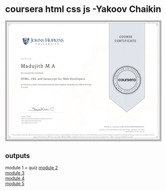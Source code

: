 # coursera html css js -Yakoov Chaikin
![certificate image](https://github.com/MadujithGowda/coursera-html-css-js/blob/main/certificate.png)                      
## outputs
module 1 = quiz
[module 2](https://madujithgowda.github.io/coursera-html-css-js/assignments/module%202/index.html)<br/>
[module 3](https://madujithgowda.github.io/coursera-html-css-js/assignments/module%203/index.html)<br/>
[module 4](https://madujithgowda.github.io/coursera-html-css-js/assignments/module%204/index.html)<br/>
[module 5](https://madujithgowda.github.io/coursera-html-css-js/assignments/module%205/index.html)<br/>
